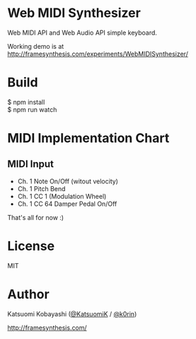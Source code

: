 # Web MIDI Synthesizer

Web MIDI API and Web Audio API simple keyboard.

Working demo is at http://framesynthesis.com/experiments/WebMIDISynthesizer/

# Build

$ npm install  
$ npm run watch

# MIDI Implementation Chart

## MIDI Input

- Ch. 1 Note On/Off (witout velocity)
- Ch. 1 Pitch Bend
- Ch. 1 CC 1 (Modulation Wheel)
- Ch. 1 CC 64 Damper Pedal On/Off

That's all for now :)

# License

MIT

# Author

Katsuomi Kobayashi ([@KatsuomiK](https://twitter.com/KatsuomiK) / [@k0rin](https://twitter.com/k0rin))

http://framesynthesis.com/

